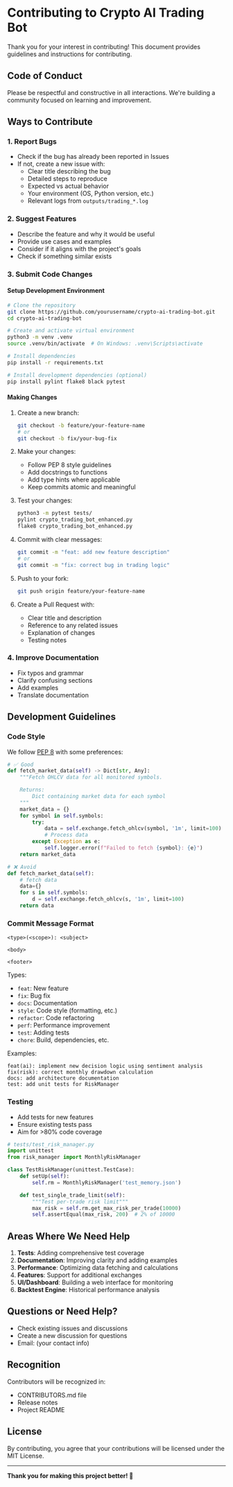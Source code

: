 # Contributing to Crypto AI Trading Bot

Thank you for your interest in contributing! This document provides guidelines and instructions for contributing.

## Code of Conduct

Please be respectful and constructive in all interactions. We're building a community focused on learning and improvement.

## Ways to Contribute

### 1. Report Bugs
- Check if the bug has already been reported in Issues
- If not, create a new issue with:
  - Clear title describing the bug
  - Detailed steps to reproduce
  - Expected vs actual behavior
  - Your environment (OS, Python version, etc.)
  - Relevant logs from `outputs/trading_*.log`

### 2. Suggest Features
- Describe the feature and why it would be useful
- Provide use cases and examples
- Consider if it aligns with the project's goals
- Check if something similar exists

### 3. Submit Code Changes

#### Setup Development Environment

```bash
# Clone the repository
git clone https://github.com/yourusername/crypto-ai-trading-bot.git
cd crypto-ai-trading-bot

# Create and activate virtual environment
python3 -m venv .venv
source .venv/bin/activate  # On Windows: .venv\Scripts\activate

# Install dependencies
pip install -r requirements.txt

# Install development dependencies (optional)
pip install pylint flake8 black pytest
```

#### Making Changes

1. Create a new branch:
   ```bash
   git checkout -b feature/your-feature-name
   # or
   git checkout -b fix/your-bug-fix
   ```

2. Make your changes:
   - Follow PEP 8 style guidelines
   - Add docstrings to functions
   - Add type hints where applicable
   - Keep commits atomic and meaningful

3. Test your changes:
   ```bash
   python3 -m pytest tests/
   pylint crypto_trading_bot_enhanced.py
   flake8 crypto_trading_bot_enhanced.py
   ```

4. Commit with clear messages:
   ```bash
   git commit -m "feat: add new feature description"
   # or
   git commit -m "fix: correct bug in trading logic"
   ```

5. Push to your fork:
   ```bash
   git push origin feature/your-feature-name
   ```

6. Create a Pull Request with:
   - Clear title and description
   - Reference to any related issues
   - Explanation of changes
   - Testing notes

### 4. Improve Documentation
- Fix typos and grammar
- Clarify confusing sections
- Add examples
- Translate documentation

## Development Guidelines

### Code Style

We follow [PEP 8](https://pep8.org/) with some preferences:

```python
# ✅ Good
def fetch_market_data(self) -> Dict[str, Any]:
    """Fetch OHLCV data for all monitored symbols.

    Returns:
        Dict containing market data for each symbol
    """
    market_data = {}
    for symbol in self.symbols:
        try:
            data = self.exchange.fetch_ohlcv(symbol, '1m', limit=100)
            # Process data
        except Exception as e:
            self.logger.error(f"Failed to fetch {symbol}: {e}")
    return market_data

# ❌ Avoid
def fetch_market_data(self):
    # fetch data
    data={}
    for s in self.symbols:
        d = self.exchange.fetch_ohlcv(s, '1m', limit=100)
    return data
```

### Commit Message Format

```
<type>(<scope>): <subject>

<body>

<footer>
```

Types:
- `feat`: New feature
- `fix`: Bug fix
- `docs`: Documentation
- `style`: Code style (formatting, etc.)
- `refactor`: Code refactoring
- `perf`: Performance improvement
- `test`: Adding tests
- `chore`: Build, dependencies, etc.

Examples:
```
feat(ai): implement new decision logic using sentiment analysis
fix(risk): correct monthly drawdown calculation
docs: add architecture documentation
test: add unit tests for RiskManager
```

### Testing

- Add tests for new features
- Ensure existing tests pass
- Aim for >80% code coverage

```python
# tests/test_risk_manager.py
import unittest
from risk_manager import MonthlyRiskManager

class TestRiskManager(unittest.TestCase):
    def setUp(self):
        self.rm = MonthlyRiskManager('test_memory.json')

    def test_single_trade_limit(self):
        """Test per-trade risk limit"""
        max_risk = self.rm.get_max_risk_per_trade(10000)
        self.assertEqual(max_risk, 200)  # 2% of 10000
```

## Areas Where We Need Help

1. **Tests**: Adding comprehensive test coverage
2. **Documentation**: Improving clarity and adding examples
3. **Performance**: Optimizing data fetching and calculations
4. **Features**: Support for additional exchanges
5. **UI/Dashboard**: Building a web interface for monitoring
6. **Backtest Engine**: Historical performance analysis

## Questions or Need Help?

- Check existing issues and discussions
- Create a new discussion for questions
- Email: (your contact info)

## Recognition

Contributors will be recognized in:
- CONTRIBUTORS.md file
- Release notes
- Project README

## License

By contributing, you agree that your contributions will be licensed under the MIT License.

---

**Thank you for making this project better! 🙏**
